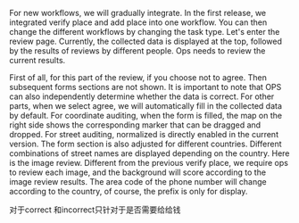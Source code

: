 
For new workflows, we will gradually integrate. In the first release, we integrated verify place and add place into one workflow. You can then change the different workflows by changing the task type. Let's enter the review page. Currently, the collected data is displayed at the top, followed by the results of reviews by different people. Ops needs to review the current results. 


First of all, for this part of the review, if you choose not to agree. Then subsequent forms sections are not shown. It is important to note that OPS can also independently determine whether the data is correct. For other parts, when we select agree, we will automatically fill in the collected data by default. For coordinate auditing, when the form is filled, the map on the right side shows the corresponding marker that can be dragged and dropped. For street auditing, normalized is directly enabled in the current version. The form section is also adjusted for different countries. Different combinations of street names are displayed depending on the country. Here is the image review. Different from the previous verify place, we require ops to review each image, and the background will score according to the image review results. The area code of the phone number will change according to the country, of course, the prefix is only for display.


对于correct 和incorrect只针对于是否需要给给钱